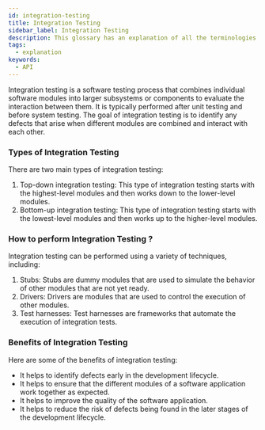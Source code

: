 ```yaml
---
id: integration-testing
title: Integration Testing
sidebar_label: Integration Testing
description: This glossary has an explanation of all the terminologies that beginners find difficult to understand at first glance.
tags:
  - explanation
keywords:
  - API
---
```


Integration testing is a software testing process that combines individual software modules into larger subsystems or components to evaluate the interaction between them. It is typically performed after unit testing and before system testing. The goal of integration testing is to identify any defects that arise when different modules are combined and interact with each other.

### Types of Integration Testing

There are two main types of integration testing:

1. Top-down integration testing: This type of integration testing starts with the highest-level modules and then works down to the lower-level modules.
2. Bottom-up integration testing: This type of integration testing starts with the lowest-level modules and then works up to the higher-level modules.

### How to perform Integration Testing ?

Integration testing can be performed using a variety of techniques, including:

1. Stubs: Stubs are dummy modules that are used to simulate the behavior of other modules that are not yet ready.
2. Drivers: Drivers are modules that are used to control the execution of other modules.
3. Test harnesses: Test harnesses are frameworks that automate the execution of integration tests.

### Benefits of Integration Testing

Here are some of the benefits of integration testing:

- It helps to identify defects early in the development lifecycle.
- It helps to ensure that the different modules of a software application work together as expected.
- It helps to improve the quality of the software application.
- It helps to reduce the risk of defects being found in the later stages of the development lifecycle.
